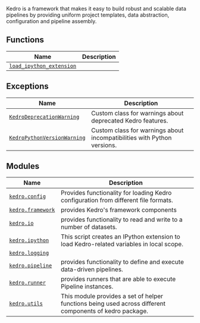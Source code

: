 Kedro is a framework that makes it easy to build robust and scalable data pipelines by providing uniform project templates, data abstraction, configuration and pipeline assembly.

## Functions
| Name                                   | Description                                      |
|----------------------------------------|--------------------------------------------------|
| [`load_ipython_extension`]() |   |


## Exceptions
| Name                                   | Description                                      |
|----------------------------------------|--------------------------------------------------|
| [`KedroDeprecationWarning`]() | Custom class for warnings about deprecated Kedro features.  |
| [`KedroPythonVersionWarning`]() | Custom class for warnings about incompatibilities with Python versions.  |

## Modules

| Name                                   | Description                                      |
|----------------------------------------|--------------------------------------------------|
| [`kedro.config`](config/kedro.config.md) | Provides functionality for loading Kedro configuration from different file formats.  |
| [`kedro.framework`](framework/kedro.framework.md) | provides Kedro's framework components  |
| [`kedro.io`](io/kedro.io.md)        | provides functionality to read and write to a number of datasets.    |
| [`kedro.ipython`](ipython/kedro.ipython.md) | This script creates an IPython extension to load Kedro-related variables in local scope.    |
| [`kedro.logging`](kedro.logging.md) |                                                  |
| [`kedro.pipeline`](pipeline/kedro.pipeline.md) | provides functionality to define and execute data-driven pipelines.      |
| [`kedro.runner`](runner/kedro.runner.md) | provides runners that are able to execute Pipeline instances. |
| [`kedro.utils`](kedro.utils.md) | This module provides a set of helper functions being used across different components of kedro package.          |